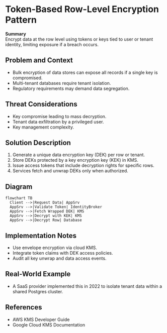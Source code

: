 # Token-Based Row-Level Encryption Pattern

**Summary**  
Encrypt data at the row level using tokens or keys tied to user or tenant identity, limiting exposure if a breach occurs.

## Problem and Context
- Bulk encryption of data stores can expose all records if a single key is compromised.
- Multi-tenant databases require tenant isolation.
- Regulatory requirements may demand data segregation.

## Threat Considerations
- Key compromise leading to mass decryption.
- Tenant data exfiltration by a privileged user.
- Key management complexity.

## Solution Description
1. Generate a unique data encryption key (DEK) per row or tenant.
2. Store DEKs protected by a key encryption key (KEK) in KMS.
3. Issue access tokens that include decryption rights for specific rows.
4. Services fetch and unwrap DEKs only when authorized.

## Diagram
```mermaid
flowchart TB
  Client -->|Request Data| AppSrv
  AppSrv -->|Validate Token| IdentityBroker
  AppSrv -->|Fetch Wrapped DEK| KMS
  AppSrv -->|Decrypt with KEK| KMS
  AppSrv -->|Decrypt Row| Database
```

## Implementation Notes
- Use envelope encryption via cloud KMS.
- Integrate token claims with DEK access policies.
- Audit all key unwrap and data access events.

## Real-World Example
- A SaaS provider implemented this in 2022 to isolate tenant data within a shared Postgres cluster.

## References
- AWS KMS Developer Guide
- Google Cloud KMS Documentation
